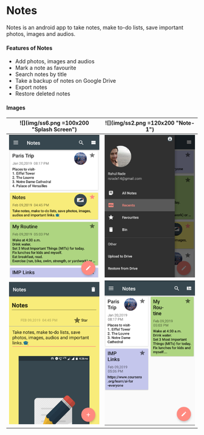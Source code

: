 # Notes

Notes is an android app to take notes, make to-do lists, save important photos, images and audios.

#### Features of Notes
- Add photos, images and audios
- Mark a note as favourite
- Search notes by title
- Take a backup of notes on Google Drive
- Export notes
- Restore deleted notes

#### Images

| ![](img/ss6.png =100x200 "Splash Screen") | ![](img/ss2.png =120x200 "Note-1") |
|:----:|:----:|
| ![alt-text-1](img/ss4.png "Note-All-1") | ![alt-text-2](img/ss5.png "Navigation Drawer") |
| ![alt-text-1](img/ss3.png "Note-2") | ![alt-text-2](img/ss1.png "Note-All-2") |

